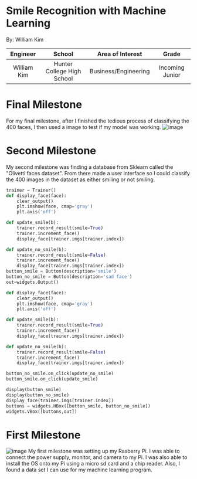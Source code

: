 # Smile Recognition with Machine Learning
By: William Kim

| **Engineer** | **School** | **Area of Interest** | **Grade** |
|:--:|:--:|:--:|:--:|
| William Kim | Hunter College High School | Business/Engineering | Incoming Junior
  
# Final Milestone
For my final milestone, after I finished the tedious process of classifying the 400 faces, I then used a image to test if my model was working. 
![image](https://user-images.githubusercontent.com/87985881/129373767-84fdb63d-b2dd-4005-9c2f-5d93deffe291.png)

# Second Milestone
My second milestone was finding a database from Sklearn called the "Olivetti faces dataset". From there made a user interface so I could classify the 400 images in the dataset as either smiling or not smiling. 
```python 
trainer = Trainer() 
def display_face(face):
    clear_output()
    plt.imshow(face, cmap='gray')
    plt.axis('off')

def update_smile(b):
    trainer.record_result(smile=True)
    trainer.increment_face()
    display_face(trainer.imgs[trainer.index])

def update_no_smile(b):
    trainer.record_result(smile=False)
    trainer.increment_face()
    display_face(trainer.imgs[trainer.index])
button_smile = Button(description='smile')
button_no_smile = Button(description='sad face')
out=widgets.Output()

def display_face(face):
    clear_output()
    plt.imshow(face, cmap='gray')
    plt.axis('off')

def update_smile(b):
    trainer.record_result(smile=True)
    trainer.increment_face()
    display_face(trainer.imgs[trainer.index])

def update_no_smile(b):
    trainer.record_result(smile=False)
    trainer.increment_face()
    display_face(trainer.imgs[trainer.index])

button_no_smile.on_click(update_no_smile)
button_smile.on_click(update_smile)

display(button_smile)
display(button_no_smile)
display_face(trainer.imgs[trainer.index])
buttons = widgets.HBox([button_smile, button_no_smile])
widgets.VBox([buttons,out])
```

# First Milestone
![image](https://cdn.discordapp.com/attachments/870297608189542430/875026705851486208/image0.jpg)
My first milestone was setting up my Rasberry Pi. I was able to connect the power supply, monitor, and camera to my Pi. I was also able to install the OS onto my Pi using a micro sd card and a chip reader. Also, I found a data set I can use for my machine learning program. 

